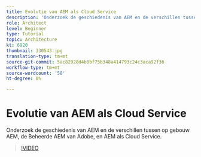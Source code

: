 ```yaml
---
title: Evolutie van AEM als Cloud Service
description: 'Onderzoek de geschiedenis van AEM en de verschillen tussen op gebouw AEM, de Beheerde AEM van Adobe, en AEM als Cloud Service. '
role: Architect
level: Beginner
type: Tutorial
topic: Architecture
kt: 6920
thumbnail: 330543.jpg
translation-type: tm+mt
source-git-commit: 5ac82928d4b0bf75b348a414793c24c3aca92f36
workflow-type: tm+mt
source-wordcount: '58'
ht-degree: 0%

---
```



# Evolutie van AEM als Cloud Service

Onderzoek de geschiedenis van AEM en de verschillen tussen op gebouw AEM, de Beheerde AEM van Adobe, en AEM als Cloud Service.

>[!VIDEO](https://video.tv.adobe.com/v/330543/?quality=12&learn=on)